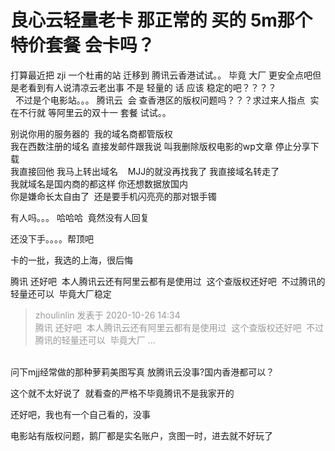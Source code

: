 # 良心云轻量老卡 那正常的 买的 5m那个特价套餐 会卡吗？


打算最近把 zji 一个杜甫的站 迁移到 腾讯云香港试试。。 毕竟 大厂 更安全点吧但是老看到有人说清凉云老出事 不是 轻量的 话 应该 稳定的吧？？？？<br />
&nbsp;&nbsp;不过是个电影站。。。 腾讯云&nbsp;&nbsp;会 查香港区的版权问题吗？？？求过来人指点&nbsp;&nbsp;实在不行就 等阿里云的双十一 套餐 试试。。 

别说你用的服务器的&nbsp;&nbsp;我的域名商都管版权 <br />
我在西数注册的域名 直接发邮件跟我说 叫我删除版权电影的wp文章 停止分享下载 <br />
我直接回他 我马上转出域名&nbsp; &nbsp; MJJ的就没再找我了 我直接域名转走了<br />
我就域名是国内商的都这样 你还想数据放国内&nbsp;&nbsp;<br />
你是嫌命长太自由了&nbsp;&nbsp;还是要手机闪亮亮的那对银手镯

有人吗。。。 哈哈哈&nbsp;&nbsp;竟然没有人回复<img src="static/image/smiley/default/shocked.gif" smilieid="6" border="0" alt="" />

还没下手。。。。帮顶吧<img id="aimg_K336m" onclick="zoom(this, this.src, 0, 0, 0)" class="zoom" src="https://cdn.jsdelivr.net/gh/hishis/forum-master/public/images/patch.gif" onmouseover="img_onmouseoverfunc(this)" onload="thumbImg(this)" border="0" alt="" />

卡的一批，我选的上海，很后悔

腾讯 还好吧&nbsp;&nbsp;本人腾讯云还有阿里云都有是使用过&nbsp;&nbsp;这个查版权还好吧&nbsp;&nbsp;不过腾讯的轻量还可以&nbsp;&nbsp;毕竟大厂<img src="static/image/smiley/default/lol.gif" smilieid="12" border="0" alt="" />稳定

<div class="quote"><blockquote><font color="#999999">zhoulinlin 发表于 2020-10-26 14:34</font><br />
<font color="#999999">腾讯 还好吧&nbsp;&nbsp;本人腾讯云还有阿里云都有是使用过&nbsp;&nbsp;这个查版权还好吧&nbsp;&nbsp;不过腾讯的轻量还可以&nbsp;&nbsp;毕竟大厂 ...</font></blockquote></div><br />
问下mjj经常做的那种萝莉美图写真 放腾讯云没事?国内香港都可以？

这个就不太好说了&nbsp;&nbsp;就看查的严格不<img src="static/image/smiley/default/sweat.gif" smilieid="10" border="0" alt="" />毕竟腾讯不是我家开的

还好吧，我也有一个自己看的，没事

电影站有版权问题，鹅厂都是实名账户，贪图一时，进去就不好玩了
